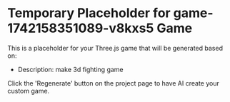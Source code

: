 
# Temporary Placeholder for game-1742158351089-v8kxs5 Game

This is a placeholder for your Three.js game that will be generated based on:
- Description: make 3d fighting game

Click the 'Regenerate' button on the project page to have AI create your custom game.
